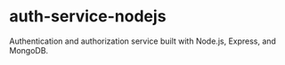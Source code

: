 # auth-service-nodejs
Authentication and authorization service built with Node.js, Express, and MongoDB. 
